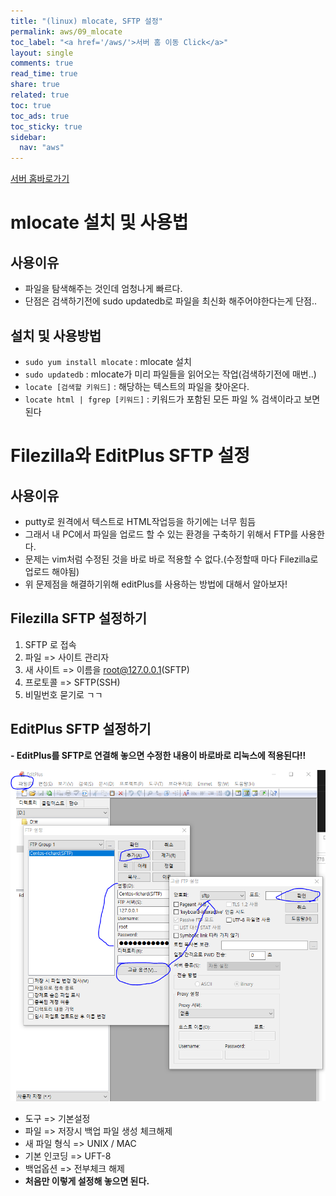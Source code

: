 ```yaml
---
title: "(linux) mlocate, SFTP 설정"
permalink: aws/09_mlocate
toc_label: "<a href='/aws/'>서버 홈 이동 Click</a>"
layout: single
comments: true
read_time: true
share: true
related: true
toc: true
toc_ads: true
toc_sticky: true
sidebar:
  nav: "aws"
---
```

[서버 홈바로가기](../aws)

# mlocate 설치 및 사용법
## 사용이유
- 파일을 탐색해주는 것인데 엄청나게 빠르다. 
- 단점은 검색하기전에 sudo updatedb로 파일을 최신화 해주어야한다는게 단점..

## 설치 및 사용방법
- `sudo yum install mlocate` : mlocate 설치
- `sudo updatedb` : mlocate가 미리 파일들을 읽어오는 작업(검색하기전에 매번..)
- `locate [검색할 키워드]` : 해당하는 텍스트의 파일을 찾아온다.
- `locate html | fgrep [키워드]` : 키워드가 포함된 모든 파일 % 검색이라고 보면 된다

# Filezilla와 EditPlus SFTP 설정
## 사용이유
- putty로 원격에서 텍스트로 HTML작업등을 하기에는 너무 힘듬
- 그래서 내 PC에서 파일을 업로드 할 수 있는 환경을 구축하기 위해서 FTP를 사용한다.
- 문제는 vim처럼 수정된 것을 바로 바로 적용할 수 없다.(수정할때 마다 Filezilla로 업로드 해야됨)
- 위 문제점을 해결하기위해 editPlus를 사용하는 방법에 대해서 알아보자!

## Filezilla SFTP 설정하기
1. SFTP 로 접속
2. 파일 => 사이트 관리자
3. 새 사이트 => 이름을 root@127.0.0.1(SFTP)
4. 프로토콜 => SFTP(SSH)
5. 비밀번호 묻기로 ㄱㄱ

## EditPlus SFTP 설정하기
**- EditPlus를 SFTP로 연결해 놓으면 수정한 내용이 바로바로 리눅스에 적용된다!!**

![상단메뉴 => 파일 => FTP => FTP 설정 => 추가](/assets/img/common/2020-05-26-00-56-29.png)

- 도구 => 기본설정
- 파일  => 저장시 백업 파일 생성 체크해제
- 새 파일 형식 => UNIX / MAC
- 기본 인코딩 => UFT-8
- 백업옵션 => 전부체크 해제
- **처음만 이렇게 설정해 놓으면 된다.**


